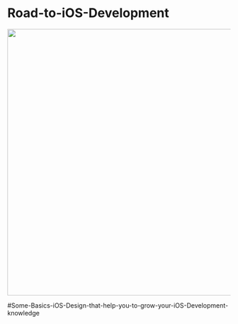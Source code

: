 # Road-to-iOS-Development

<img src="https://user-images.githubusercontent.com/82731243/201897063-77036d38-d35e-4f4b-9fb5-67973f247c06.png" width = "600"/>


#Some-Basics-iOS-Design-that-help-you-to-grow-your-iOS-Development-knowledge
